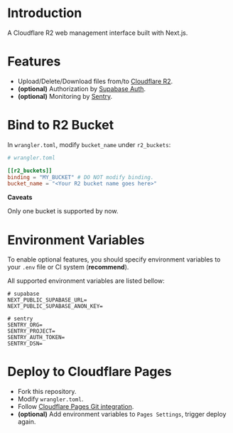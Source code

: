 # Introduction

A Cloudflare R2 web management interface built with Next.js.

# Features

- Upload/Delete/Download files from/to [Cloudflare R2](https://developers.cloudflare.com/r2/).
- **(optional)** Authorization by [Supabase Auth](https://supabase.com/docs/guides/auth).
- **(optional)** Monitoring by [Sentry](https://sentry.io).

# Bind to R2 Bucket

In `wrangler.toml`, modify `bucket_name` under `r2_buckets`: 

```toml
# wrangler.toml

[[r2_buckets]]
binding = "MY_BUCKET" # DO NOT modify binding.
bucket_name = "<Your R2 bucket name goes here>"
```

**Caveats**

Only one bucket is supported by now.

# Environment Variables

To enable optional features, you should specify environment variables to your `.env` file or CI system (**recommend**).

All supported environment variables are listed bellow:

```shell
# supabase
NEXT_PUBLIC_SUPABASE_URL=
NEXT_PUBLIC_SUPABASE_ANON_KEY=

# sentry
SENTRY_ORG=
SENTRY_PROJECT=
SENTRY_AUTH_TOKEN=
SENTRY_DSN=
```

# Deploy to Cloudflare Pages

- Fork this repository.
- Modify `wrangler.toml`.
- Follow [Cloudflare Pages Git integration](https://developers.cloudflare.com/pages/get-started/git-integration).
- **(optional)** Add environment variables to `Pages Settings`, trigger deploy again.
